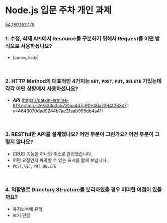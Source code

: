 
# Node.js 입문 주차 개인 과제
[54.180.162.178](http://54.180.162.178/)
<br>

### 1. 수정, 삭제 API에서 Resource를 구분하기 위해서 Request를 어떤 방식으로 사용하셨나요?
  - (`param`, `body`)
  <br>
  
### 2. HTTP Method의 대표적인 4가지는 `GET`, `POST`, `PUT`, `DELETE` 가있는데 각각 어떤 상황에서 사용하셨나요?
  - ***API***
    (https://catkin-ermine-8f3.notion.site/533c3c57315a4d7c9ffe46a7394f263d?v=4643070dad9244b7ae21aab995db4a41)
  <br>
  
### 3. RESTful한 API를 설계했나요? 어떤 부분이 그런가요? 어떤 부분이 그렇지 않나요?
  - CRUD 기능을 하나의 주소로 관리했습니다.
  - 어떤 요청인지 파악할 수 있는 표시를 함께 보냅니다.
  - `POST`, `GET`, `PUT`, `DELETE`
  <br>
  
### 4. 역할별로 Directory Structure를 분리하였을 경우 어떠한 이점이 있을까요?
  - 유지보수에 유리
  - 보기 편함
